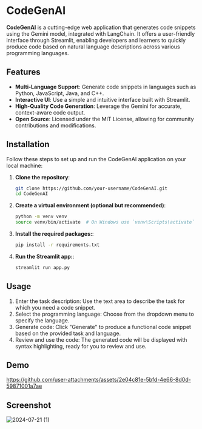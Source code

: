 # CodeGenAI

**CodeGenAI** is a cutting-edge web application that generates code snippets using the Gemini model, integrated with LangChain. It offers a user-friendly interface through Streamlit, enabling developers and learners to quickly produce code based on natural language descriptions across various programming languages.

## Features

- **Multi-Language Support**: Generate code snippets in languages such as Python, JavaScript, Java, and C++.
- **Interactive UI**: Use a simple and intuitive interface built with Streamlit.
- **High-Quality Code Generation**: Leverage the Gemini for accurate, context-aware code output.
- **Open Source**: Licensed under the MIT License, allowing for community contributions and modifications.

## Installation

Follow these steps to set up and run the CodeGenAI application on your local machine:

1. **Clone the repository**:
   ```bash
   git clone https://github.com/your-username/CodeGenAI.git
   cd CodeGenAI

2. **Create a virtual environment (optional but recommended)**:
     ```bash
   python -m venv venv
   source venv/bin/activate  # On Windows use `venv\Scripts\activate`

3. **Install the required packages:**:
     ```bash
   pip install -r requirements.txt

4. **Run the Streamlit app:**:
   ```bash
   streamlit run app.py
   
## Usage

1. Enter the task description: Use the text area to describe the task for which you need a code snippet.
2. Select the programming language: Choose from the dropdown menu to specify the language.
3. Generate code: Click "Generate" to produce a functional code snippet based on the provided task and language.
4. Review and use the code: The generated code will be displayed with syntax highlighting, ready for you to review and use.

## Demo

https://github.com/user-attachments/assets/2e04c81e-5bfd-4e66-8d0d-59871001a7ae

## Screenshot

![2024-07-21 (1)](https://github.com/user-attachments/assets/5a53a213-3910-455e-9e6f-9f3e156881df)
